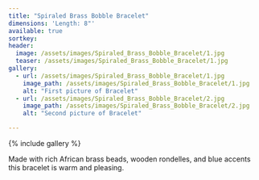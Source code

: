 ```yaml
---
title: "Spiraled Brass Bobble Bracelet"
dimensions: 'Length: 8"'
available: true
sortkey: 
header:
  image: /assets/images/Spiraled_Brass_Bobble_Bracelet/1.jpg
  teaser: /assets/images/Spiraled_Brass_Bobble_Bracelet/1.jpg
gallery:
  - url: /assets/images/Spiraled_Brass_Bobble_Bracelet/1.jpg
    image_path: /assets/images/Spiraled_Brass_Bobble_Bracelet/1.jpg
    alt: "First picture of Bracelet"
  - url: /assets/images/Spiraled_Brass_Bobble_Bracelet/2.jpg
    image_path: /assets/images/Spiraled_Brass_Bobble_Bracelet/2.jpg
    alt: "Second picture of Bracelet"

---
```



{% include gallery %}

Made with rich African brass beads, wooden rondelles, and blue accents this bracelet is warm and pleasing.